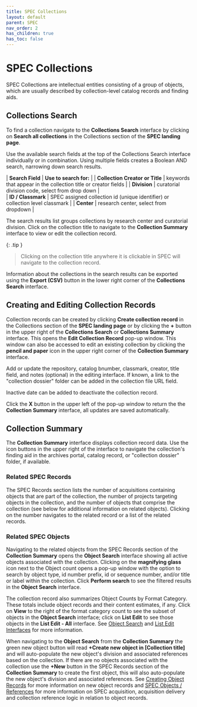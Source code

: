 ```yaml
---
title: SPEC Collections
layout: default
parent: SPEC
nav_order: 2
has_children: true
has_toc: false
---
```


# SPEC Collections
SPEC Collections are intellectual entities consisting of a group of objects, which are usually described by collection-level catalog records and finding aids. 


## Collections Search
To find a collection navigate to the **Collections Search** interface by clicking on **Search all collections** in the Collections section of the **SPEC landing page**.

Use the available search fields at the top of the Collections Search interface individually or in combination. Using multiple fields creates a Boolean AND search, narrowing down search results.

| **Search Field** | **Use to search for:** |
| **Collection Creator or Title** | keywords that appear in the collection title or creator fields |
| **Division** | curatorial division code, select from drop down |   
| **ID / Classmark** | SPEC assigned collection id (unique identifier) or collection level classmark |
| **Center** | research center, select from dropdown |

The search results list groups collections by research center and curatorial division. Click on the collection title to navigate to the **Collection Summary** interface to view or edit the collection record. 

{: .tip }
> Clicking on the collection title anywhere it is clickable in SPEC will navigate to the collection record. 

Information about the collections in the search results can be exported using the **Export (CSV)** button in the lower right corner of the **Collections Search** interface.


## Creating and Editing Collection Records
Collection records can be created by clicking **Create collection record** in the Collections section of the **SPEC landing page** or by clicking the **+** button in the upper right of the **Collections Search** or **Collections Summary** interface. This opens the **Edit Collection Record** pop-up window. This window can also be accessed to edit an existing collection by clicking the **pencil and paper** icon in the upper right corner of the **Collection Summary** interface. 

Add or update the repository, catalog bnumber, classmark, creator, title field, and notes (optional) in the editing interface. If known, a link to the "collection dossier" folder can be added in the collection file URL field. 

Inactive date can be added to deactivate the collection record. 

Click the **X** button in the upper left of the pop-up window to return the the **Collection Summary** interface, all updates are saved automatically.


## Collection Summary
The **Collection Summary** interface displays collection record data. Use the icon buttons in the upper right of the interface to navigate the collection's finding aid in the archives portal, catalog record, or "collection dossier" folder, if available.

### Related SPEC Records
The SPEC Records section lists the number of acquisitions containing objects that are part of the collection, the number of projects targeting objects in the collection, and the number of objects that comprise the collection (see below for additional information on related objects). Clicking on the number navigates to the related record or a list of the related records.

### Related SPEC Objects
Navigating to the related objects from the SPEC Records section of the **Collection Summary** opens the **Object Search** interface showing all active objects associated with the collection. Clicking on the **magnifying glass** icon next to the Object count opens a pop-up window with the option to search by object type, id number prefix, id or sequence number, and/or title or label within the collection. Click **Perform search** to see the filtered results in the **Object Search** interface. 

The collection record also summarizes Object Counts by Format Category. These totals include object records and their content estimates, if any. Click on **View** to the right of the format category count to see the subset of objects in the **Object Search** interface; click on **List Edit** to see those objects in the **List Edit - All** interface. See [Object Search](https://nypl.github.io/pres-docs/spec/specObjects.html#object-search) and [List Edit Interfaces](https://nypl.github.io/pres-docs/spec/specObjectsListEdit.html) for more information.

When navigating to the **Object Search** from the **Collection Summary** the green new object button will read **+Create new object in [Collection title]** and will auto-populate the new object's division and associated references based on the collection. If there are no objects associated with the collection use the **+New** button in the SPEC Records section of the **Collection Summary** to create the first object, this will also auto-populate the new object's division and associated references. See [Creating Object Records](https://nypl.github.io/pres-docs/spec/specObjects.html#creating-object-records) for more information on new object records and [SPEC Objects / References](https://nypl.github.io/pres-docs/spec/specObjectsReferences.html) for more information on SPEC acquisition, acquisition delivery and collection reference logic in relation to object records.